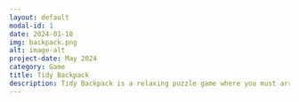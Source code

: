 ```yaml
---
layout: default
modal-id: 1
date: 2024-01-18
img: backpack.png
alt: image-alt
project-date: May 2024
category: Game
title: Tidy Backpack
description: Tidy Backpack is a relaxing puzzle game where you must arrange found fantasy loot in your backpack in a tidy way. Find forgotten artifacts and learn details about the old world... at least supposedly!<br /><a href="https://store.steampowered.com/app/3047220/Tidy_Backpack/">Steam</a>
---
```

